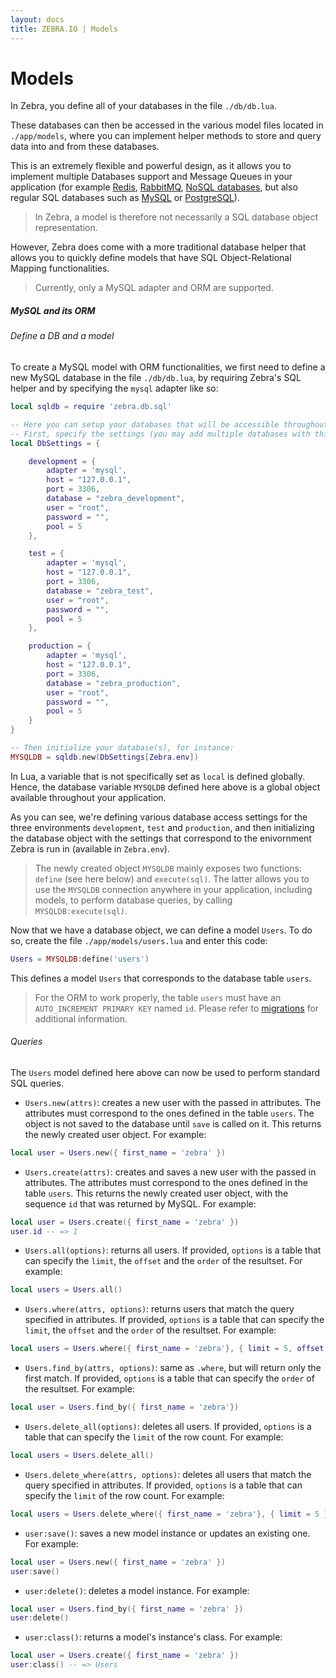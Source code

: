 ```yaml
---
layout: docs
title: ZEBRA.IO | Models
---
```


# Models

In Zebra, you define all of your databases in the file `./db/db.lua`.

These databases can then be accessed in the various model files located in `./app/models`, where you can implement helper methods to store and query data into and from these databases.

This is an extremely flexible and powerful design, as it allows you to implement multiple Databases support and Message Queues in your application
(for example [Redis](redis.io), [RabbitMQ](http://www.rabbitmq.com/), [NoSQL databases](http://en.wikipedia.org/wiki/NoSQL), but also regular SQL databases such as
[MySQL](http://www.mysql.com/) or [PostgreSQL](http://www.postgresql.org/)).

> In Zebra, a model is therefore not necessarily a SQL database object representation.

However, Zebra does come with a more traditional database helper that allows you to quickly define models that have SQL Object-Relational Mapping functionalities.

> Currently, only a MySQL adapter and ORM are supported.


##### MySQL and its ORM

###### Define a DB and a model

To create a MySQL model with ORM functionalities, we first need to define a new MySQL database in the file `./db/db.lua`, by requiring Zebra's SQL helper and by specifying the `mysql` adapter like so:

```lua
local sqldb = require 'zebra.db.sql'

-- Here you can setup your databases that will be accessible throughout your application.
-- First, specify the settings (you may add multiple databases with this pattern), for instance:
local DbSettings = {

    development = {
        adapter = 'mysql',
        host = "127.0.0.1",
        port = 3306,
        database = "zebra_development",
        user = "root",
        password = "",
        pool = 5
    },

    test = {
        adapter = 'mysql',
        host = "127.0.0.1",
        port = 3306,
        database = "zebra_test",
        user = "root",
        password = "",
        pool = 5
    },

    production = {
        adapter = 'mysql',
        host = "127.0.0.1",
        port = 3306,
        database = "zebra_production",
        user = "root",
        password = "",
        pool = 5
    }
}

-- Then initialize your database(s), for instance:
MYSQLDB = sqldb.new(DbSettings[Zebra.env])

```

In Lua, a variable that is not specifically set as `local` is defined globally. Hence, the database variable `MYSQLDB` defined here above is a global object available
throughout your application.

As you can see, we're defining various database access settings for the three environments `development`, `test` and `production`, and then initializing the
database object with the settings that correspond to the enivornment Zebra is run in (available in `Zebra.env`).

> The newly created object `MYSQLDB` mainly exposes two functions: `define` (see here below) and `execute(sql)`. The latter allows you to use the `MYSQLDB` connection anywhere in your application, including models,
> to perform database queries, by calling `MYSQLDB:execute(sql)`.

Now that we have a database object, we can define a model `Users`. To do so, create the file `./app/models/users.lua` and enter this code:

```lua
Users = MYSQLDB:define('users')
```
This defines a model `Users` that corresponds to the database table `users`.

> For the ORM to work properly, the table `users` must have an `AUTO_INCREMENT PRIMARY KEY` named `id`. Please refer to [migrations](/docs/migrations.html) for additional information.

###### Queries

The `Users` model defined here above can now be used to perform standard SQL queries.


 * `Users.new(attrs)`: creates a new user with the passed in attributes. The attributes must correspond to the ones defined in the table `users`. The object is not saved to the database until `save` is called on it.
 This returns the newly created user object. For example:

 ```lua
 local user = Users.new({ first_name = 'zebra' })
 ```

 * `Users.create(attrs)`: creates and saves a new user with the passed in attributes. The attributes must correspond to the ones defined in the table `users`.
 This returns the newly created user object, with the sequence `id` that was returned by MySQL. For example:

 ```lua
 local user = Users.create({ first_name = 'zebra' })
 user.id -- => 1
 ```

 * `Users.all(options)`: returns all users. If provided, `options` is a table that can specify the `limit`, the `offset` and the `order` of the resultset. For example:

 ```lua
 local users = Users.all()
 ```

 * `Users.where(attrs, options)`: returns users that match the query specified in attributes. If provided, `options` is a table that can specify the `limit`, the `offset` and the `order` of the resultset. For example:

 ```lua
 local users = Users.where({ first_name = 'zebra'}, { limit = 5, offset = 10, order = "first_name DESC" } )
 ```

 * `Users.find_by(attrs, options)`: same as `.where`, but will return only the first match. If provided, `options` is a table that can specify the `order` of the resultset. For example:

 ```lua
 local user = Users.find_by({ first_name = 'zebra'})
 ```

 * `Users.delete_all(options)`: deletes all users. If provided, `options` is a table that can specify the `limit` of the row count. For example:

 ```lua
 local users = Users.delete_all()
 ```

 * `Users.delete_where(attrs, options)`: deletes all users that match the query specified in attributes. If provided, `options` is a table that can specify the `limit` of the row count. For example:

 ```lua
 local users = Users.delete_where({ first_name = 'zebra'}, { limit = 5 })
 ```

 * `user:save()`: saves a new model instance or updates an existing one. For example:

 ```lua
 local user = Users.new({ first_name = 'zebra' })
 user:save()
 ```

 * `user:delete()`: deletes a model instance. For example:

 ```lua
 local user = Users.find_by({ first_name = 'zebra' })
 user:delete()
 ```

 * `user:class()`: returns a model's instance's class. For example:

 ```lua
 local user = Users.create({ first_name = 'zebra' })
 user:class() -- => Users
 ```
